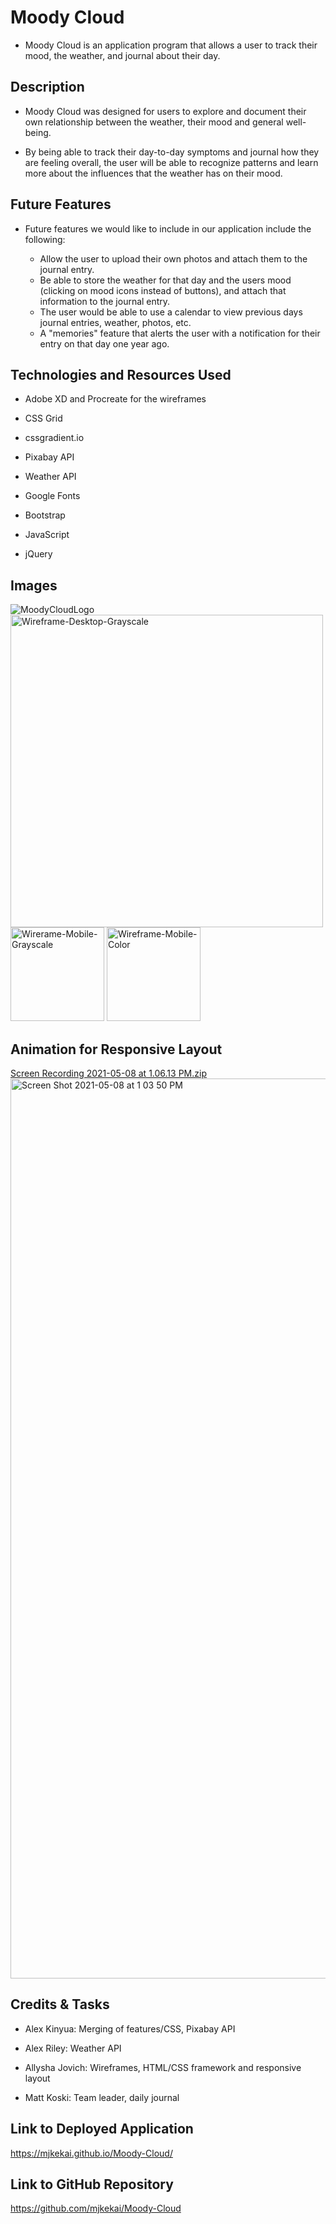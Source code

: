 # Moody Cloud

- Moody Cloud is an application program that allows a user to track their mood, the weather, and journal about their day.

## Description

- Moody Cloud was designed for users to explore and document their own relationship between the weather, their mood and general well-being.

- By being able to track their day-to-day symptoms and journal how they are feeling overall, the user will be able to recognize patterns and learn more about the influences that the weather has on their mood.

## Future Features

- Future features we would like to include in our application include the following:

  - Allow the user to upload their own photos and attach them to the journal entry.
  - Be able to store the weather for that day and the users mood (clicking on mood icons instead of buttons), and attach that information to the journal entry.
  - The user would be able to use a calendar to view previous days journal entries, weather, photos, etc.
  - A "memories" feature that alerts the user with a notification for their entry on that day one year ago.

## Technologies and Resources Used

- Adobe XD and Procreate for the wireframes

- CSS Grid

- cssgradient.io

- Pixabay API

- Weather API

- Google Fonts

- Bootstrap

- JavaScript

- jQuery

## Images

![MoodyCloudLogo](https://user-images.githubusercontent.com/80286426/117523516-a20d2a80-af6d-11eb-9531-2bc0c42ad562.png) <img width="500" alt="Wireframe-Desktop-Grayscale" src="https://user-images.githubusercontent.com/80286426/117523518-a6394800-af6d-11eb-9479-ec2f88bc3479.png"> <img width="150" alt="Wirerame-Mobile-Grayscale" src="https://user-images.githubusercontent.com/80286426/117523552-de408b00-af6d-11eb-8d37-903ed47be377.png"> <img width="150" alt="Wireframe-Mobile-Color" src="https://user-images.githubusercontent.com/80286426/117523563-ee586a80-af6d-11eb-9112-47634d05309f.png">

## Animation for Responsive Layout

[Screen Recording 2021-05-08 at 1.06.13 PM.zip](https://github.com/mjkekai/Moody-Cloud/files/6446485/Screen.Recording.2021-05-08.at.1.06.13.PM.zip)
<img width="1440" alt="Screen Shot 2021-05-08 at 1 03 50 PM" src="https://user-images.githubusercontent.com/78839909/117552096-56569180-affe-11eb-9c83-fbe3cd36d76e.png">

## Credits & Tasks

- Alex Kinyua: Merging of features/CSS, Pixabay API

- Alex Riley: Weather API

- Allysha Jovich: Wireframes, HTML/CSS framework and responsive layout

- Matt Koski: Team leader, daily journal

## Link to Deployed Application

https://mjkekai.github.io/Moody-Cloud/

## Link to GitHub Repository

https://github.com/mjkekai/Moody-Cloud
